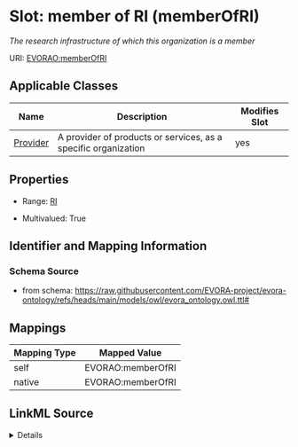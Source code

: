 

# Slot: member of RI (memberOfRI)


_The research infrastructure of which this organization is a member_





URI: [EVORAO:memberOfRI](https://raw.githubusercontent.com/EVORA-project/evora-ontology/refs/heads/main/models/owl/evora_ontology.owl.ttl#memberOfRI)



<!-- no inheritance hierarchy -->





## Applicable Classes

| Name | Description | Modifies Slot |
| --- | --- | --- |
| [Provider](Provider.md) | A provider of products or services, as a specific organization |  yes  |







## Properties

* Range: [RI](RI.md)

* Multivalued: True





## Identifier and Mapping Information







### Schema Source


* from schema: https://raw.githubusercontent.com/EVORA-project/evora-ontology/refs/heads/main/models/owl/evora_ontology.owl.ttl#




## Mappings

| Mapping Type | Mapped Value |
| ---  | ---  |
| self | EVORAO:memberOfRI |
| native | EVORAO:memberOfRI |




## LinkML Source

<details>
```yaml
name: memberOfRI
description: The research infrastructure of which this organization is a member
title: member of RI
from_schema: https://raw.githubusercontent.com/EVORA-project/evora-ontology/refs/heads/main/models/owl/evora_ontology.owl.ttl#
rank: 1000
alias: memberOfRI
domain_of:
- Provider
range: RI
required: false
multivalued: true

```
</details>
